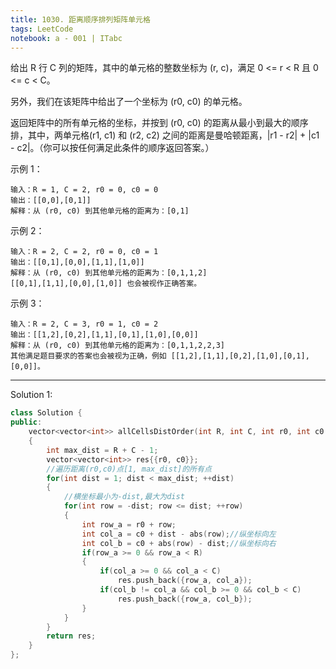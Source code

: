 ```yaml
---
title: 1030. 距离顺序排列矩阵单元格
tags: LeetCode
notebook: a - 001 | ITabc
---
```


给出 R 行 C 列的矩阵，其中的单元格的整数坐标为 (r, c)，满足 0 <= r < R 且 0 <= c < C。

另外，我们在该矩阵中给出了一个坐标为 (r0, c0) 的单元格。

返回矩阵中的所有单元格的坐标，并按到 (r0, c0) 的距离从最小到最大的顺序排，其中，两单元格(r1, c1) 和 (r2, c2) 之间的距离是曼哈顿距离，|r1 - r2| + |c1 - c2|。（你可以按任何满足此条件的顺序返回答案。）


示例 1：
```
输入：R = 1, C = 2, r0 = 0, c0 = 0
输出：[[0,0],[0,1]]
解释：从 (r0, c0) 到其他单元格的距离为：[0,1]
```
示例 2：
```
输入：R = 2, C = 2, r0 = 0, c0 = 1
输出：[[0,1],[0,0],[1,1],[1,0]]
解释：从 (r0, c0) 到其他单元格的距离为：[0,1,1,2]
[[0,1],[1,1],[0,0],[1,0]] 也会被视作正确答案。
```
示例 3：
```
输入：R = 2, C = 3, r0 = 1, c0 = 2
输出：[[1,2],[0,2],[1,1],[0,1],[1,0],[0,0]]
解释：从 (r0, c0) 到其他单元格的距离为：[0,1,1,2,2,3]
其他满足题目要求的答案也会被视为正确，例如 [[1,2],[1,1],[0,2],[1,0],[0,1],[0,0]]。
```

---

Solution 1:

```cpp
class Solution {
public:
    vector<vector<int>> allCellsDistOrder(int R, int C, int r0, int c0  ) 
    {
        int max_dist = R + C - 1;
        vector<vector<int>> res{{r0, c0}};
        //遍历距离(r0,c0)点[1, max_dist]的所有点
        for(int dist = 1; dist < max_dist; ++dist)
        {
            //横坐标最小为-dist,最大为dist
            for(int row = -dist; row <= dist; ++row)
            {
                int row_a = r0 + row;
                int col_a = c0 + dist - abs(row);//纵坐标向左
                int col_b = c0 + abs(row) - dist;//纵坐标向右
                if(row_a >= 0 && row_a < R)
                {
                    if(col_a >= 0 && col_a < C)
                        res.push_back({row_a, col_a});
                    if(col_b != col_a && col_b >= 0 && col_b < C)
                        res.push_back({row_a, col_b});
                }
            }
        }
        return res;
    }
};
```